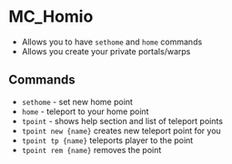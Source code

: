 # MC_Homio

* Allows you to have `sethome` and `home` commands
* Allows you create your private portals/warps

## Commands
* `sethome` - set new home point
* `home` - teleport to your home point
* `tpoint` - shows help section and list of teleport points
* `tpoint new {name}` creates new teleport point for you
* `tpoint tp {name}` teleports player to the point
* `tpoint rem {name}` removes the point